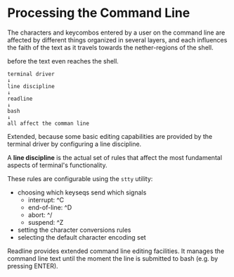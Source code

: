 # Processing the Command Line

The characters and keycombos entered by a user on the command line are affected by different things organized in several layers, and each influences the faith of the text as it travels towards the nether-regions of the shell.

before the text even reaches the shell.


```
terminal driver
↓
line discipline
↓
readline
↓
bash
↓
all affect the comman line
```

Extended, because some basic editing capabilities are provided by the terminal driver by configuring a line discipline.

A **line discipline** is the actual set of rules that affect the most fundamental aspects of terminal's functionality.

These rules are configurable using the `stty` utility:
- choosing which keyseqs send which signals
  - interrupt: ^C
  - end-of-line: ^D
  - abort: ^/
  - suspend: ^Z
- setting the character conversions rules
- selecting the default character encoding set


Readline provides extended command line editing facilities. It manages the command line text until the moment the line is submitted to bash (e.g. by pressing ENTER).
